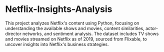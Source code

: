 # Netflix-Insights-Analysis
This project analyzes Netflix's content using Python, focusing on understanding the available shows and movies, content similarities, actor-director networks, and sentiment analysis. The dataset includes TV shows and movies streamed on Netflix as of 2019, sourced from Flixable, to uncover insights into Netflix's business strategies.
